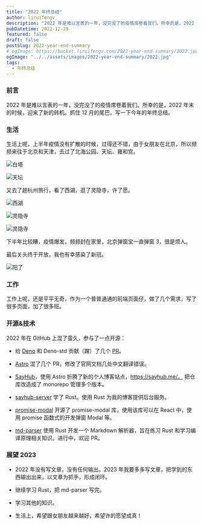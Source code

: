 ```yaml
---
title: "2022 年终总结"
author: liruifengv
description: "2022 年是难以言表的一年，没完没了的疫情席卷着我们。所幸的是，2022 年末的时候，迎来了新的转机。抓住 12 月的尾巴，写一下今年的年终总结。"
pubDatetime: 2022-12-28
featured: false
draft: false
postSlug: 2022-year-end-summary
# ogImage: https://bucket.liruifengv.com/2022-year-end-summary/2022.jpg
ogImage: "../../assets/images/2022-year-end-summary/2022.jpg"
tags:
  - 年终总结
---
```


### 前言

2022 年是难以言表的一年，没完没了的疫情席卷着我们。所幸的是，2022 年末的时候，迎来了新的转机。抓住 12 月的尾巴，写一下今年的年终总结。

### 生活

生活上呢，上半年疫情没有扩散的时候，过得还不错，由于女朋友在北京，所以频频来往于北京和天津，去过了北海公园、天坛、雍和宫。

![白塔](https://bucket.liruifengv.com/2022-year-end-summary/baita.jpg)

![天坛](https://bucket.liruifengv.com/2022-year-end-summary/tiantan.jpg)

又去了趟杭州旅行，看了西湖，逛了灵隐寺，许了愿。

![西湖](https://bucket.liruifengv.com/2022-year-end-summary/xihu.jpg)

![灵隐寺](https://bucket.liruifengv.com/2022-year-end-summary/lingyin.jpg)

![灵隐寺](https://bucket.liruifengv.com/2022-year-end-summary/lingyin2.jpg)

下半年比较糟，疫情爆发，频频封在家里，北京弹窗宝一直弹窗 3，很是烦人。

最后关头终于开放，我也有幸感染了新冠。

![阳了](https://bucket.liruifengv.com/2022-year-end-summary/kangyuan.jpg)

### 工作

工作上呢，还是平平无奇，作为一个普普通通的前端页面仔，做了几个需求，写了很多页面，加了很多班。

### 开源&技术

2022 年在 GitHub 上混了蛮久，参与了一点开源：

- 给 [Deno](https://github.com/denoland) 和 Deno-std 贡献（蹭）了几个 [PR](https://github.com/denoland/deno/issues?q=author%3Aliruifengv)。

- [Astro](https://github.com/withastro/astro) 混了几个 PR，修改了官网文档几处中文翻译错误。

- [SayHub](https://github.com/liruifengv/sayhub)，使用 Astro 折腾了新的个人博客站点，https://sayhub.me/。 把仓库改造成了 monorepo 管理多个版本。

- [sayhub-server](https://github.com/liruifengv/sayhub-server) 学了 Rust。使用 Rust 为我的博客提供后台服务。

- [promise-modal](https://github.com/liruifengv/promise-modal) 开源了 promise-modal 库，使用该库可以在 React 中，使用 promise 函数式的开发弹窗 Modal 等。

- [md-parser](https://github.com/liruifengv/md-parser) 使用 Rust 开发一个 Markdown 解析器，旨在练习 Rust 和学习编译原理相关知识。进行中，欢迎 PR。

### 展望 2023

- 2022 年没有写文章，没有任何输出。2023 年我要多多写文章，把学到的东西输出出来，以文章为抓手，形成闭环。

- 继续学习 Rust，把 md-parser 写完。

- 学习其他的知识。

- 生活上，希望跟女朋友越来越好，希望许的愿望成真！
